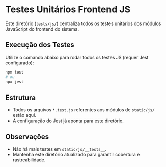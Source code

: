 # Testes Unitários Frontend JS

Este diretório (`tests/js/`) centraliza todos os testes unitários dos módulos JavaScript do frontend do sistema.

## Execução dos Testes

Utilize o comando abaixo para rodar todos os testes JS (requer Jest configurado):

```sh
npm test
# ou
npx jest
```

## Estrutura
- Todos os arquivos `*.test.js` referentes aos módulos de `static/js/` estão aqui.
- A configuração do Jest já aponta para este diretório.

## Observações
- Não há mais testes em `static/js/__tests__`.
- Mantenha este diretório atualizado para garantir cobertura e rastreabilidade. 